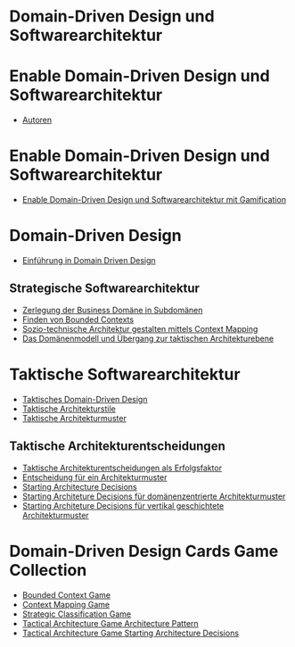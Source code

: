 # Domain-Driven Design und Softwarearchitektur

# Enable Domain-Driven Design und Softwarearchitektur

- [Autoren](./author/author.md)

# Enable Domain-Driven Design und Softwarearchitektur

- [Enable Domain-Driven Design und Softwarearchitektur mit Gamification](./introduction/introduction-de.md)

# Domain-Driven Design

- [Einführung in Domain Driven Design]()

## Strategische Softwarearchitektur

- [Zerlegung der Business Domäne in Subdomänen]()
- [Finden von Bounded Contexts]()
- [Sozio-technische Architektur gestalten mittels Context Mapping]()
- [Das Domänenmodell und Übergang zur taktischen Architekturebene]()

# Taktische Softwarearchitektur

- [Taktisches Domain-Driven Design]()
- [Taktische Architekturstile]()
- [Taktische Architekturmuster]()

## Taktische Architekturentscheidungen

- [Taktische Architekturentscheidungen als Erfolgsfaktor](../tag/tactical-architecture/tactical-architecture-intro-de.md)
- [Entscheidung für ein Architekturmuster]()
- [Starting Architecture Decisions](../tag/tactical-architecture/tactical-architecture-decisions-de.md)
- [Starting Architeture Decisions für domänenzentrierte Architekturmuster](../tag/tactical-architecture/tactical-architecture-decisions-domaincentric-de.md)
- [Starting Architeture Decisions für vertikal geschichtete Architekturmuster]()

# Domain-Driven Design Cards Game Collection

- [Bounded Context Game](./bcg/bcg-gameplay-de.md)
- [Context Mapping Game](./cmg/cmg-gameplay-de.md)
- [Strategic Classification Game](./scg/scg-gameplay-de.md)
- [Tactical Architecture Game Architecture Pattern](./tag/tag-cp-game/tag-gameplay-ap-de.md)
- [Tactical Architecture Game Starting Architecture Decisions](./tag/tag-cp-game/tag-gameplay-sad-de.md)
